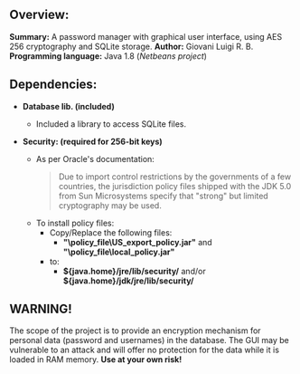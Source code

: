 ## Overview:
**Summary:** A password manager with graphical user interface, using AES 256 cryptography and SQLite storage. 
**Author:** Giovani Luigi R. B. 
**Programming language:** Java 1.8 (*Netbeans project*) 

## Dependencies:

 - **Database lib. (included)**
	 - Included a library to access SQLite files.

 - **Security: (required for 256-bit keys)**
	 - As per Oracle's documentation:
		 > Due to import control restrictions by the governments of a few countries, the jurisdiction policy files shipped with the JDK 5.0 from Sun Microsystems specify that "strong" but limited cryptography may be used.
	 - To install policy files:
		 - Copy/Replace the following files:
			 - **"\policy_file\US_export_policy.jar"** and **"\policy_file\local_policy.jar"**
		 - to:
			 - **\${java.home}/jre/lib/security/** and/or  **\${java.home}/jdk/jre/lib/security/**
 
 ## WARNING!
The scope of the project is to provide an encryption mechanism for personal data (password and usernames) in the database.
The GUI may be vulnerable to an attack and will offer no protection for the data while it is loaded in RAM memory.
**Use at your own risk!**